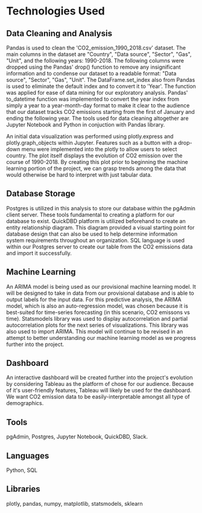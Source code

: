 # Technologies Used

## Data Cleaning and Analysis

Pandas is used to clean the 'CO2_emission_1990_2018.csv' dataset. The main columns in the dataset are "Country", "Data source", "Sector", "Gas", "Unit", and the following years: 1990-2018. The following columns were dropped using the Pandas' drop() function to remove any insignificant information and to condense our dataset to a readable format: "Data source", "Sector", "Gas", "Unit". The DataFrame.set_index also from Pandas is used to eliminate the default index and to convert it to 'Year'. The function was applied for ease of data mining for our exploratory analysis. Pandas' to_datetime function was implemented to convert the year index from simply a year to a year-month-day format to make it clear to the audience that our dataset tracks CO2 emissions starting from the first of January and ending the following year. The tools used for data cleaning altogether are Jupyter Notebook and Python in conjuction with Pandas library. 

An initial data visualization was performed using plotly.express and plotly.graph_objects within Jupyter. Features such as a button with a drop-down menu were implemented into the plotly to allow users to select country. The plot itself displays the evolution of CO2 emission over the course of 1990-2018. By creating this plot prior to beginning the machine learning portion of the project, we can grasp trends among the data that would otherwise be hard to interpret with just tabular data.

## Database Storage

Postgres is utilized in this analysis to store our database within the pgAdmin client server. These tools fundamental to creating a platform for our database to exist. QuickDBD platform is utilized beforehand to create an entity relationship diagram. This diagram provided a visual starting point for database design that can also be used to help determine information system requirements throughout an organization. SQL language is used within our Postgres server to create our table from the CO2 emissions data and import it successfully. 

## Machine Learning

An ARIMA model is being used as our provisional machine learning model. It will be designed to take in data from our provisional database and is able to output labels for the input data. For this predictive analysis, the ARIMA model, which is also an auto-regression model, was chosen because it is best-suited for time-series forecasting (in this scenario, CO2 emissons vs time). Statsmodels library was used to display autocorrelation and partial autocorrelation plots for the next series of visualizations. This library was also used to import ARIMA. This model will continue to be revised in an attempt to better understanding our machine learning model as we progress further into the project.

## Dashboard

An interactive dashboard will be created further into the project's evolution by considering Tableau as the platform of chose for our audience. Because of it's user-friendly features, Tableau will likely be used for the dashboard. We want CO2 emission data to be easily-interpretable amongst all type of demographics. 

## Tools

pgAdmin, Postgres, Jupyter Notebook, QuickDBD, Slack.

## Languages

Python, SQL

## Libraries

plotly, pandas, numpy, matplotlib, statsmodels, sklearn


